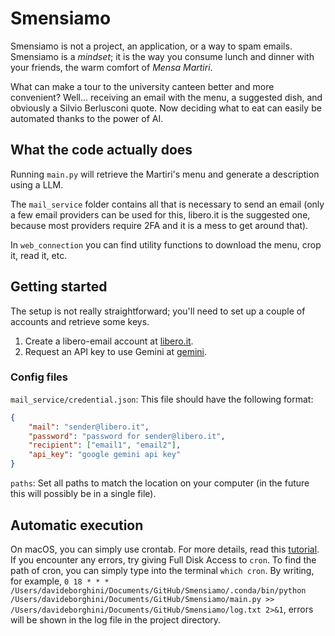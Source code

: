 # Smensiamo
Smensiamo is not a project, an application, or a way to spam emails. Smensiamo is a _mindset_; it is the way you consume lunch and dinner with your friends, the warm comfort of _Mensa Martiri_.

What can make a tour to the university canteen better and more convenient? Well... receiving an email with the menu, a suggested dish, and obviously a Silvio Berlusconi quote. Now deciding what to eat can easily be automated thanks to the power of AI.

## What the code actually does
Running `main.py` will retrieve the Martiri's menu and generate a description using a LLM.

The `mail_service` folder contains all that is necessary to send an email (only a few email providers can be used for this, libero.it is the suggested one, because most providers require 2FA and it is a mess to get around that).

In `web_connection` you can find utility functions to download the menu, crop it, read it, etc.

## Getting started
The setup is not really straightforward; you'll need to set up a couple of accounts and retrieve some keys.

1. Create a libero-email account at [libero.it](https://registrazione.libero.it/?service_id=hp&ref=hp-hd).
2. Request an API key to use Gemini at [gemini](https://aistudio.google.com/app/apikey).

### Config files
`mail_service/credential.json`: This file should have the following format:

```json
{
    "mail": "sender@libero.it",
    "password": "password for sender@libero.it",
    "recipient": ["email1", "email2"],
    "api_key": "google gemini api key"
}
```

`paths`: Set all paths to match the location on your computer (in the future this will possibly be in a single file).

## Automatic execution
On macOS, you can simply use crontab. For more details, read this [tutorial](https://hackernoon.com/automate-python-scripts-on-mac-a-step-by-step-guide-to-scheduling-with-crontab). If you encounter any errors, try giving Full Disk Access to `cron`. To find the path of cron, you can simply type into the terminal `which cron`. By writing, for example, `0 18 * * * /Users/davideborghini/Documents/GitHub/Smensiamo/.conda/bin/python /Users/davideborghini/Documents/GitHub/Smensiamo/main.py >> /Users/davideborghini/Documents/GitHub/Smensiamo/log.txt 2>&1`, errors will be shown in the log file in the project directory.
